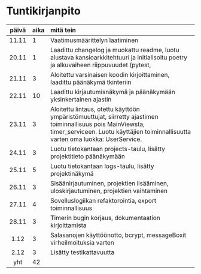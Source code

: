 # Tuntikirjanpito

| päivä | aika | mitä tein  |
| :----:|:-----| :-----|
| 11.11 | 1   | Vaatimusmäärittelyn laatiminen |
| 20.11 | 1   | Laadittu changelog ja muokattu readme, luotu alustava kansioarkkitehtuuri ja initialisoitu poetry ja alkuvaiheen riippuvuudet (pytest,  |
| 21.11 | 3   | Aloitettu varsinaisen koodin kirjoittaminen, laadittu päänäkymä tkinteriin |
| 22.11 | 10  | Laadittu kirjautumisnäkymä ja päänäkymään yksinkertainen ajastin |
| 23.11 | 3   | Aloitettu lintaus, otettu käyttöön ympäristömuuttujat, siirretty ajastimen toiminnallisuus pois MainViewsta, timer_serviceen. Luotu käyttäjien toiminnallisuutta varten oma luokka: UserService. |
| 24.11 | 3   | Luotu tietokantaan projects-taulu, lisätty projektitieto päänäkymään |
| 25.11 | 5   | Luotu tietokantaan logs-taulu, lisätty projektinäkymä |
| 26.11 | 3   | Sisäänirjautuminen, projektien lisääminen, uloskirjautuminen, projektien vaihtaminen |
| 27.11 | 4   | Sovelluslogiikan refaktorointia, export toiminnallisuus |
| 28.11 | 3   | Timerin bugin korjaus, dokumentaation kirjoittamista |
| 1.12  | 3   | Salasanojen käyttöönotto, bcrypt, messageBoxit  virheilmoituksia varten |
| 2.12  | 3   | Lisätty testikattavuutta |
| yht   | 42  | | 
